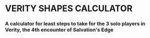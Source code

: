 # VERITY SHAPES CALCULATOR
### A calculator for least steps to take for the 3 solo players in Verity, the 4th encounter of Salvation's Edge
